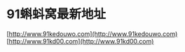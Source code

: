 # 91蝌蚪窝最新地址
[http://www.91kedouwo.com](http://www.91kedouwo.com)<br>
[http://www.91kd00.com](http://www.91kd00.com)<br>
